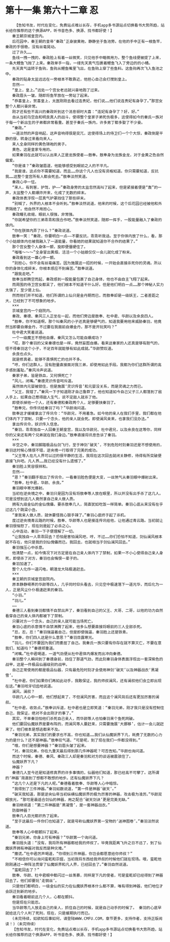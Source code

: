 # 第十一集 第六十二章 忍
        【告知书友，时代在变化，免费站点难以长存，手机app多书源站点切换看书大势所趋，站长给你推荐的这个换源APP，听书音色多、换源、找书都好使！】
       秦王朝京城皇宫内。
       后花园中，秦王朝的皇帝‘秦政’正身披黄袍，静静坐于鱼池旁。在他的手中正有一根鱼竿，秦政的手很稳，没有丝毫晃动。
       过了许久……
       鱼线一拽一拽的，秦政脸上有着一丝微笑，只见他手中略微用力，整个鱼线便被提了上来，一条大鲤鱼飞抛了上来。秦政单手一指，一缕先天真气包裹着鲤鱼飞入了旁边的的小桶。
       先天真气运转于鱼钩，鱼钩从鲤鱼嘴里飞出，在鱼钩上穿了些鱼料。这鱼钩再次飞入鱼池之中。
       秦政的贴身太监远远在一旁根本不敢靠近，他担心自己会打搅到皇上。
       忽然——
       “皇上，皇上。”远处一个宫女老远就兴奋地跑了过来。
       秦政眉头一皱，随即将鱼竿放在一旁站了起来。
       “恭喜皇上，贺喜皇上，太医刚刚去看过连贵妃，他们说……他们说连贵妃有身孕了。”那宫女整个人都兴奋非常。
       刚才还有些不高兴的秦政听到这个消息顿时大喜：“连妃有身孕了？好，好。”
       自从当初乌空血和明良真人的战斗，使得整个皇家子弟死伤极多，这使得如今的秦氏一族对于每一个新出生的子弟都非常看重。甚至于秦氏一族内，许多男丁都多娶了不少妾。
       “秦政。”
       一道淡然的声音响起，这声音响得很是突兀，这使得场上的侍卫们一个个大惊，秦政倒是平静的很，转身过来看向来人。
       来人全身同样的黄色锦袍的男子。
       黄色，这是皇家专用的。
       如果秦羽在此就可以认出来人正是龙族使者——敖奉。敖奉身为龙族金龙，对于金黄之色自然偏爱。
       “你是谁？”秦政皱眉道，他能够感受到眼前之人的不平凡。
       “我是谁，这点你不需要知道，而且……你这个凡人也没有资格知道。你只需要知道，反抗我……这整个皇宫所有人都会死去。”敖奉淡然笑道。
       秦政心中一怔。
       “来人，有刺客，护驾，护——”秦政身旁的太监忽然高叫了起来，但是紧接着便是“轰”的一声，太监整个人都爆炸开来，化成了无数的碎末。
       秦政体表浮现一层真气护罩挡住了那些碎末。
       “别喊了，外界的人根本不会听到。”敖奉淡然说道，他来的时候，这个后花园已经被他和外界隔绝了。他自然不用担心。
       秦政瞳孔收缩，眼前人很强，非常强。
       “你就希望你的三弟乖乖和我合作吧。”敖奉淡然笑道，随即一挥手，一股能量融入了秦政的体内。
       “你在朕体内弄了什么？”秦政说道。
       敖奉一笑：“秦政，你要明白一点——不要反抗，乖乖听我话。至于你体内放了什么，看，那个小姑娘体内也被我融入了一道能量，你看她的结果就知道你不合作的结果了。”
       那个宫女整个人身体一颤，旋即便僵硬住了。
       “嗤嗤～～～”全身冒出黄烟，活活一个小姑娘仅仅一会儿就化成了粉末。
       秦政看到这一幕心中一颤。
       “别担心，你不会有丝毫痛苦。因为施展这一招的时候，一开始会直接杀死你的灵魂。所以你的身体化成碎末，你根本感应不到痛苦。”敖奉说道。
       “跟我走吧。”
       敖奉当即腾空而起，秦政感到一股能量包裹了自己身体，他也不由自主飞翔了起来。
       而周围的侍卫宫女都呆了，他们根本不知道干什么好。但是他们明白一点……那个神秘人实力太强了，至少是上仙。
       然而他们并不知道，他们所谓的上仙只是金丹期而已，而敖奉却是一级妖王，二者差距之大，已经到了不可想象的地步。
       ×××
       京城皇宫内一个庭院内。
       秦政、秦德、秦风三人正坐在一起，而他们旁边是敖奉、杜中君、华颜以及余良四人。
       “敖奉，你不知道啊，那个叫秦风的小子还真是够硬气的，知道我要用他来威胁秦羽，他竟然当即要自爆金丹，不过要在我面前自爆金丹，那不是开玩笑吗？”
       杜中君大笑着说道。
       一个一级魔王不想他自爆，秦风又怎么可能自爆成功？
       “哎，那个秦羽的父亲秦德也是一样，竟然妄图自爆。看来这秦家的人还真是够有胆气的，怪不得秦羽这个小子，不足百年就能够有如此成就。”华颜赞叹道。
       余良也点头。
       就是修真者，能够不畏惧死亡的也并不多。
       “哼，你们这群人，没有胆量直接面对我三弟，却使用如此手段。我都为你们这群所谓的高手感到羞耻。”秦风冷声说道。
       秦家子弟，皆是铁血，又何惧死亡？
       “风儿，闭嘴。”秦德灵识传音呵斥道。
       虽然体内元婴被锁住，但是施展‘灵识传音’和元婴没关系，而是灵魂之力而已。
       “父王，我错了。”秦风一下子知道刚才自己鲁莽了，他也知道如今自己父子三人都落到了敌人手上，如果自己惹得敌人生气，说不定敌人就杀了他。
       即使杀掉他一个人，还有秦德和秦政两个人，足够要挟秦羽了。
       “敖奉兄，你传讯给秦羽了吗？”华颜询问道。
       敖奉这才缓缓拿出了传讯令：“华颜兄，不用着急。如今他的亲人在我们手里，我们都在他们体内下了禁制，只要一个念头，他的亲人就会死。即使澜风亲来，也拿我们没办法。”
       拿出传讯令，妖识传入信息。
       “秦羽，乖乖独自一人回秦王朝皇宫，我以及华颜兄、杜中君兄，以及余良在这等你，同样你的父亲还有两个兄弟就在我们身边。”敖奉直接将讯息告诉了秦羽。
       ×××
       半空之中，秦羽脚踏极品仙剑飞行，至于神剑‘破天’，不到危险时刻秦羽还是不想使用的，秦羽这时候心情很不错，逆央境一行取得了完美的成功。
       “父王等人在凡人界可以过的很平静的生活，我现在这次回去就闭关静修，待得有所突破便直接飞升吧。凡人界……我已经没有什么遗憾了。”
       秦羽脸上笑容很祥和。
       忽然——
       “恩？”秦羽翻手取出了传讯令，一看秦羽脸色便是大变，一丝煞气从秦羽眼中爆射出来。
       “敖奉，杜中君，华颜、余良。”
       秦羽眼中寒光爆射。
       当初在逆央境之中，秦羽只是因为没有将敖奉等人放在眼里，所以并没有出手杀了这几人。可是没想到这几人竟然拿自己亲人做人质。
       拥有九级金仙的金仙傀儡，要杀敖奉几人，简直犹如吃饭一样简单。秦羽心底从来没有在乎过这几个跳梁小丑。
       “拿我亲人做人质，就休要怪我心狠手辣了。”秦羽心底终于起了杀机。
       度过逆央境青云路的时候，敖奉、华颜等人也是接连传讯给他，让他通过青云路。当初就让秦羽很恼怒了，现在则是起了必杀之心。
       心中连动，秦羽一下子便理解了一切。
       “让我独自一人乖乖回去？恐怕是害怕澜风吧，哼，不过……你们恐怕不知道，剑仙澜风根本就不存在，他只是我的剑仙傀儡而已。我回去，也就相当于剑仙澜风回去。”
       秦羽强压心中杀意。
       他清楚一点，如今情况下对方定是在自己亲人体内下了禁制，如果一不小心使得自己亲人身死，即使杀了对方，秦羽也会悔恨一辈子的。
       秦羽加速了。
       整个人化作一道闪电，朝潜龙大陆极速赶去。
       ×××
       秦王朝的京城皇宫庭院内。
       原本静静喝茶的华颜等四人，几乎同时仰头看去，只见空中极速落下一道光华，而后化为一人，正是风尘仆仆极速赶来的秦羽。
       “小羽。”
       “羽儿。”
       ……
       秦德三人看到秦羽都情不自禁出声了，秦羽看到自己的父王、大哥、二哥，以他的功力自然看穿自己的亲人体内都被下了禁制。
       只要对方一个念头，自己的亲人就可能当场死亡。
       秦羽心底的杀意情不自禁沸腾了起来，他多么想要直接将眼前的三人全部杀死。
       “忍，忍，忍！”秦羽强逼着自己，但是即使强逼，秦羽脸上还是铁青。
       “敖奉，你们四人这是什么意思？”秦羽目露寒光。
       “羽儿，你们不要因为我们而委屈了自己。我秦氏一族只要有你存在就不算灭亡，不要在意我们，知道吗？”秦德郑重道。
       “闭嘴。”杜中君喝道，一道气劲便从杜中君体内爆发而出冲向秦德。
       秦羽整个人瞬间到了秦德身前，挡住了那道气劲，而此刻秦羽身体表面浮现出一套深紫色的战甲，这是一件极品仙器级别的战甲。
       自己正常使用的都是极品仙器，只有最危险时刻才会使用神剑‘破天’以及神器战衣‘黑凝雪’。
       “杜中君，你们如果你们再如此动手，我敢保证，我的师叔澜风，还有澜叔他们会立即出现在这。”秦羽咬牙切齿地说道。
       澜风，澜叔？
       华颜几人心中一颤，他们想起来了，不但澜风厉害，而且这个澜风背后还有更加厉害的澜叔。
       “杜中君，收敛点。”敖奉训斥道，杜中君也是立即笑道：“秦羽兄弟，刚才我只是没有控制住自己，我保证，绝对不会出刚才的事了。”
       其实，不单秦羽怕他们杀死自己亲人，而华颜等人也怕秦羽来个鱼死网破。
       他们要回仙魔妖界是要布阵的，而澜风等人要赶来，只需要施展‘大挪移’，估计一会儿就赶来了。他们根本是想逃都来不及。
       “秦羽兄弟，其实我们的要求也不高，你也知道……我们从仙魔妖界下凡，耗费了无数的心力为的是什么？还不是神器。”敖奉叹气道，“可是呢，到了现在我们一件都没得到。”
       “哦，你们是想要神器？”秦羽眉头皱了起来。
       “对，秦羽兄弟，你在九重天最后得到那几件神器呢？可否告知。”华颜也询问道。
       而这个时候，秦德、秦风、秦政三人却是秦羽和对方的谈话被震骇住了。
       仙魔妖界下凡？
       神器？
       秦德几人至今还是知道修真界的许多事情的，仙器他们知道，那已经高不可攀了。这所谓的‘神器’简直到了想都不敢想的地步。还有仙魔妖界下凡？
       “这几个人还是下凡的人呢。”秦德看着敖奉、华颜等人心中暗惊。
       “我得到了三件神器。”秦羽如数说道，“第一件是神器‘破天’。”
       “破天我知道，那是逆央仙帝当初纵横仙魔妖界的极为厉害的神器，攻击极为凌厉。”华颜双眼放光，“那可是最适合剑仙的神器，用之配合‘破天剑诀’更是完美无缺。”
       秦羽继续道：“第二件神器是‘黑凝雪’，是一套神器战衣。”
       防御神器？
       敖奉几人目光都炽热了起来。
       “至于这最后一件你们也知道了，就是号称仙魔妖界第一宝物的‘迷神图卷’。”秦羽淡然说道。
       敖奉等人心中都颤抖了起来。
       “秦羽兄弟，你身上可有神器？”华颜第一个询问道。
       秦羽摇头道：“没有，我将所有神器都给我的师叔了。毕竟我距离飞升之日不远了，到了仙魔妖界拥有神器对我反而是种灾难。”
       “撒谎。”杜中君厉声喝道，“你得到三件神器，你岂会都愿意给你师叔？”
       “不相信你可以询问蛮乾和宗倔，当初我将东西给我师叔的时候他们就在现场。哦，蛮乾他刚刚通过一种阵法贯穿了仙魔妖界和凡人界，已经回去了。”秦羽自然说道。
       “蛮乾回去了？”
       敖奉、华颜、杜中君眼中都闪过一丝羡慕，同样是下凡的使者，可是蛮乾却已经得到了神器回去了。他们却要玩‘走钢丝’。
       只是他们都明白，一级金仙的实力在仙魔妖界根本什么都不算，唯有得到神器，他们地位才会跃迁到新的地步。
       秦羽看着眼前这几个人，心都在颤抖。
       但是现在只能忍。
       当华颜等几人放走自己的亲人，抓住自己的时候，就是自己动手的时候了。 秦羽的心底早就给这几个人判了死刑，现在，只是缓期执行而已。
       (未完待续，如欲知后事如何，请登陆WWW.CMFU.COM，章节更多，支持作者，支持正版阅读！)（未完待续）
       【告知书友，时代在变化，免费站点难以长存，手机app多书源站点切换看书大势所趋，站长给你推荐的这个换源APP，听书音色多、换源、找书都好使！】